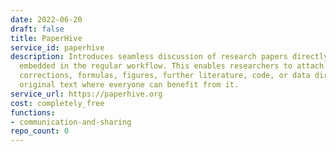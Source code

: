 ```yaml
---
date: 2022-06-20
draft: false
title: PaperHive
service_id: paperhive
description: Introduces seamless discussion of research papers directly in the browser,
  embedded in the regular workflow. This enables researchers to attach questions,
  corrections, formulas, figures, further literature, code, or data directly to the
  original text where everyone can benefit from it.
service_url: https://paperhive.org
cost: completely_free
functions:
- communication-and-sharing
repo_count: 0
---
```




